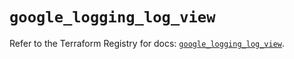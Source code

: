 # `google_logging_log_view`

Refer to the Terraform Registry for docs: [`google_logging_log_view`](https://registry.terraform.io/providers/hashicorp/google-beta/5.17.0/docs/resources/google_logging_log_view).
